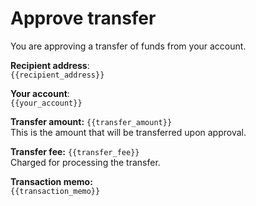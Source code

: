 # Approve transfer

You are approving a transfer of funds from your account.

**Recipient address**:  
`{{recipient_address}}`

**Your account**:  
`{{your_account}}`

**Transfer amount:** `{{transfer_amount}}`  
This is the amount that will be transferred upon approval.

**Transfer fee:** `{{transfer_fee}}`  
Charged for processing the transfer.

**Transaction memo:**  
`{{transaction_memo}}`